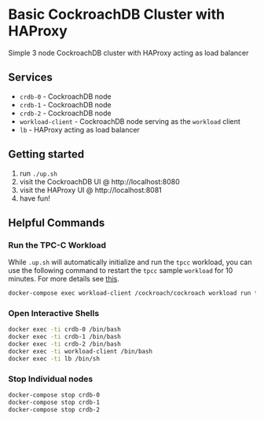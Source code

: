 # Basic CockroachDB Cluster with HAProxy
Simple 3 node CockroachDB cluster with HAProxy acting as load balancer

## Services
* `crdb-0` - CockroachDB node
* `crdb-1` - CockroachDB node
* `crdb-2` - CockroachDB node
* `workload-client` - CockroachDB node serving as the `workload` client
* `lb` - HAProxy acting as load balancer

## Getting started
1) run `./up.sh`
2) visit the CockroachDB UI @ http://localhost:8080
2) visit the HAProxy UI @ http://localhost:8081
3) have fun!

## Helpful Commands

### Run the TPC-C Workload
While `.up.sh` will automatically initialize and run the `tpcc` workload,  you can use the following command to restart the `tpcc` sample `workload` for 10 minutes.  For more details see [this](https://www.cockroachlabs.com/docs/stable/cockroach-workload.html#run-the-tpcc-workload).

```bash
docker-compose exec workload-client /cockroach/cockroach workload run tpcc --tolerate-errors --duration=10m "postgresql://root@lb:5432?sslmode=disable"
```

### Open Interactive Shells
```bash
docker exec -ti crdb-0 /bin/bash
docker exec -ti crdb-1 /bin/bash
docker exec -ti crdb-2 /bin/bash
docker exec -ti workload-client /bin/bash
docker exec -ti lb /bin/sh
```

### Stop Individual nodes
```bash
docker-compose stop crdb-0
docker-compose stop crdb-1
docker-compose stop crdb-2
```